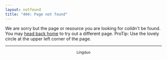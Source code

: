 ```yaml
---
layout: notfound
title: "404: Page not found"
---
```

We are sorry but the page or resource you are looking for coildn't be found. You may [head back home](/) to try out a different page. ProTip: Use the lovely circle at the upper left corner of the page.
<hr />
<small><p align="middle">Lingduo</p></small>
